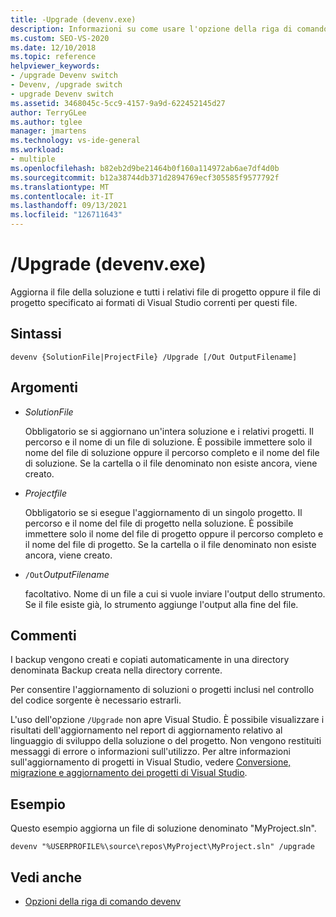 ```yaml
---
title: -Upgrade (devenv.exe)
description: Informazioni su come usare l'opzione della riga di comando Devenv upgrade per aggiornare il file di soluzione e tutti i relativi file di progetto o il file di progetto specificato ai formati Visual Studio correnti per questi file.
ms.custom: SEO-VS-2020
ms.date: 12/10/2018
ms.topic: reference
helpviewer_keywords:
- /upgrade Devenv switch
- Devenv, /upgrade switch
- upgrade Devenv switch
ms.assetid: 3468045c-5cc9-4157-9a9d-622452145d27
author: TerryGLee
ms.author: tglee
manager: jmartens
ms.technology: vs-ide-general
ms.workload:
- multiple
ms.openlocfilehash: b82eb2d9be21464b0f160a114972ab6ae7df4d0b
ms.sourcegitcommit: b12a38744db371d2894769ecf305585f9577792f
ms.translationtype: MT
ms.contentlocale: it-IT
ms.lasthandoff: 09/13/2021
ms.locfileid: "126711643"
---
```

# <a name="upgrade-devenvexe"></a>/Upgrade (devenv.exe)

Aggiorna il file della soluzione e tutti i relativi file di progetto oppure il file di progetto specificato ai formati di Visual Studio correnti per questi file.

## <a name="syntax"></a>Sintassi

```shell
devenv {SolutionFile|ProjectFile} /Upgrade [/Out OutputFilename]
```

## <a name="arguments"></a>Argomenti

- *SolutionFile*

  Obbligatorio se si aggiornano un'intera soluzione e i relativi progetti. Il percorso e il nome di un file di soluzione. È possibile immettere solo il nome del file di soluzione oppure il percorso completo e il nome del file di soluzione. Se la cartella o il file denominato non esiste ancora, viene creato.

- *Projectfile*

  Obbligatorio se si esegue l'aggiornamento di un singolo progetto. Il percorso e il nome del file di progetto nella soluzione. È possibile immettere solo il nome del file di progetto oppure il percorso completo e il nome del file di progetto. Se la cartella o il file denominato non esiste ancora, viene creato.

- `/Out`*OutputFilename*

  facoltativo. Nome di un file a cui si vuole inviare l'output dello strumento. Se il file esiste già, lo strumento aggiunge l'output alla fine del file.

## <a name="remarks"></a>Commenti

I backup vengono creati e copiati automaticamente in una directory denominata Backup creata nella directory corrente.

Per consentire l'aggiornamento di soluzioni o progetti inclusi nel controllo del codice sorgente è necessario estrarli.

L'uso dell'opzione `/Upgrade` non apre Visual Studio. È possibile visualizzare i risultati dell'aggiornamento nel report di aggiornamento relativo al linguaggio di sviluppo della soluzione o del progetto. Non vengono restituiti messaggi di errore o informazioni sull'utilizzo. Per altre informazioni sull'aggiornamento di progetti in Visual Studio, vedere [Conversione, migrazione e aggiornamento dei progetti di Visual Studio](../../porting/port-migrate-and-upgrade-visual-studio-projects.md).

## <a name="example"></a>Esempio

Questo esempio aggiorna un file di soluzione denominato "MyProject.sln".

```shell
devenv "%USERPROFILE%\source\repos\MyProject\MyProject.sln" /upgrade
```

## <a name="see-also"></a>Vedi anche

- [Opzioni della riga di comando devenv](../../ide/reference/devenv-command-line-switches.md)
